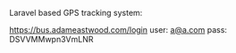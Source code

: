 Laravel based GPS tracking system:

https://bus.adameastwood.com/login
user: a@a.com
pass: DSVVMMwpn3VmLNR
